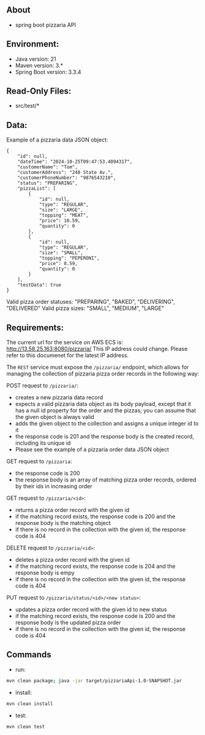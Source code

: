 ## About
- spring boot pizzaria API
## Environment:
- Java version: 21
- Maven version: 3.*
- Spring Boot version: 3.3.4

## Read-Only Files:
- src/test/*

## Data:
Example of a pizzaria data JSON object:
```
{
    "id": null,
    "dateTime": "2024-10-25T09:47:53.4094317",
    "customerName": "Tom",
    "customerAddress": "248 State Av.",
    "customerPhoneNumber": "9876543210",
    "status": "PREPARING",
    "pizzaList": [
        {
            "id": null,
            "type": "REGULAR",
            "size": "LARGE",
            "topping": "MEAT",
            "price": 10.59,
            "quantity": 0
        },
        {
            "id": null,
            "type": "REGULAR",
            "size": "SMALL",
            "topping": "PEPERONI",
            "price": 8.59,
            "quantity": 0
        }
    ],
    "testData": true
}
```
Valid pizza order statuses: "PREPARING", "BAKED", "DELIVERING", "DELIVERED"
Valid pizza sizes: "SMALL", "MEDIUM", "LARGE"

## Requirements:
The current url for the service on AWS ECS is: http://13.58.25.163:8080/pizzaria/
This IP address could change. Please refer to this documenet for the latest IP address.

The `REST` service must expose the `/pizzaria/` endpoint, which allows for managing the collection of pizzaria pizza order records in the following way:

POST request to `/pizzaria/`:

- creates a new pizzaria data record
- expects a valid pizzaria data object as its body payload, except that it has a null id property for the order and the pizzas; you can assume that the given object is always valid
- adds the given object to the collection and assigns a unique integer id to it
- the response code is 201 and the response body is the created record, including its unique id
- Please see the example of a pizzaria order data JSON object

GET request to `/pizzaria`:

- the response code is 200
- the response body is an array of matching pizza order records, ordered by their ids in increasing order


GET request to `/pizzaria/<id>`:

- returns a pizza order record with the given id
- if the matching record exists, the response code is 200 and the response body is the matching object
- if there is no record in the collection with the given id, the response code is 404

DELETE request to `/pizzaria/<id>`:

- deletes a pizza order record with the given id
- if the matching record exists, the response code is 204 and the response body is empy
- if there is no record in the collection with the given id, the response code is 404

PUT request to `/pizzaria/status/<id>/<new status>`:

- updates a pizza order record with the given id to new status
- if the matching record exists, the response code is 200 and the response body is the updated pizza order 
- if there is no record in the collection with the given id, the response code is 404
  
## Commands
- run: 
```bash
mvn clean package; java -jar target/pizzariaApi-1.0-SNAPSHOT.jar
```
- install: 
```bash
mvn clean install
```
- test: 
```bash
mvn clean test
```

